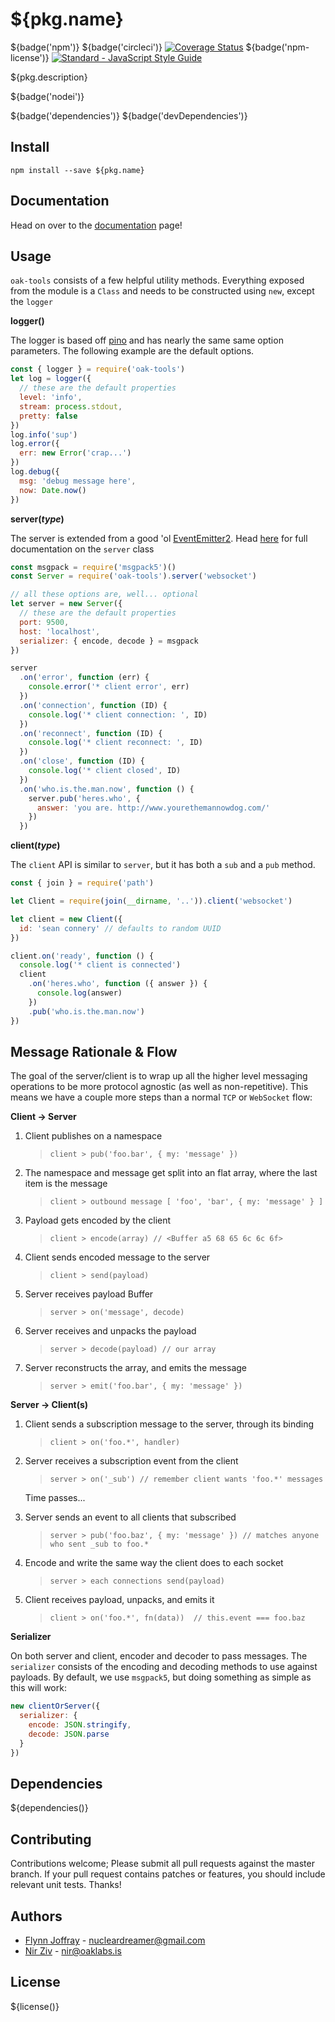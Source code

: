 # ${pkg.name}

${badge('npm')} ${badge('circleci')} [![Coverage Status](https://coveralls.io/repos/github/OakLabsInc/oak-tools/badge.svg?branch=master)](https://coveralls.io/github/OakLabsInc/oak-tools?branch=master) ${badge('npm-license')} [![Standard - JavaScript Style Guide](https://img.shields.io/badge/code%20style-standard-green.svg)](http://standardjs.com/)

${pkg.description}

${badge('nodei')}

${badge('dependencies')}
${badge('devDependencies')}

## Install

`npm install --save ${pkg.name}`

## Documentation

Head on over to the [documentation](https://oaklabsinc.github.io/oak-tools/) page!

## Usage

`oak-tools` consists of a few helpful utility methods. Everything exposed from the module is a `Class` and needs to be constructed using `new`, except the `logger`

**logger()**

The logger is based off [pino](https://github.com/pinojs/pino) and has nearly the same same option parameters. The following example are the default options.

```javascript
const { logger } = require('oak-tools')
let log = logger({
  // these are the default properties
  level: 'info',
  stream: process.stdout,
  pretty: false
})
log.info('sup')
log.error({
  err: new Error('crap...')
})
log.debug({
  msg: 'debug message here',
  now: Date.now()
})

```

**server(_type_)**

The server is extended from a good 'ol [EventEmitter2](https://github.com/asyncly/EventEmitter2). Head [here](https://oaklabsinc.github.io/oak-tools/WebSocketServer.html) for full documentation on the `server` class

```javascript
const msgpack = require('msgpack5')()
const Server = require('oak-tools').server('websocket')

// all these options are, well... optional
let server = new Server({
  // these are the default properties
  port: 9500,
  host: 'localhost',
  serializer: { encode, decode } = msgpack
})

server
  .on('error', function (err) {
    console.error('* client error', err)
  })
  .on('connection', function (ID) {
    console.log('* client connection: ', ID)
  })
  .on('reconnect', function (ID) {
    console.log('* client reconnect: ', ID)
  })
  .on('close', function (ID) {
    console.log('* client closed', ID)
  })
  .on('who.is.the.man.now', function () {
    server.pub('heres.who', {
      answer: 'you are. http://www.yourethemannowdog.com/'
    })
  })
```

**client(_type_)**

The `client` API is similar to `server`, but it has both a `sub` and a `pub` method.

```javascript
const { join } = require('path')

let Client = require(join(__dirname, '..')).client('websocket')

let client = new Client({
  id: 'sean connery' // defaults to random UUID
})

client.on('ready', function () {
  console.log('* client is connected')
  client
    .on('heres.who', function ({ answer }) {
      console.log(answer)
    })
    .pub('who.is.the.man.now')
})
```

## Message Rationale & Flow

The goal of the server/client is to wrap up all the higher level messaging operations to be more protocol agnostic (as well as non-repetitive). This means we have a couple more steps than a normal `TCP` or `WebSocket` flow:

**Client -> Server**

1. Client publishes on a namespace
   > `client > pub('foo.bar', { my: 'message' })`

2. The namespace and message get split into an flat array, where the last item is the message
   > `client > outbound message [ 'foo', 'bar', { my: 'message' } ]`

3. Payload gets encoded by the client
   > `client > encode(array) // <Buffer a5 68 65 6c 6c 6f>`

4. Client sends encoded message to the server
   > `client > send(payload)`

5. Server receives payload Buffer
   > `server > on('message', decode)`

6. Server receives and unpacks the payload
   > `server > decode(payload) // our array`

7. Server reconstructs the array, and emits the message
   > `server > emit('foo.bar', { my: 'message' })`

**Server -> Client(s)**

1. Client sends a subscription message to the server, through its binding
   > `client > on('foo.*', handler)`

2. Server receives a subscription event from the client
   > `server > on('_sub') // remember client wants 'foo.*' messages`
  
   Time passes...

3. Server sends an event to all clients that subscribed
   > `server > pub('foo.baz', { my: 'message' }) // matches anyone who sent _sub to foo.*`

4. Encode and write the same way the client does to each socket
   > `server > each connections send(payload)`

5. Client receives payload, unpacks, and emits it
   > `client > on('foo.*', fn(data))  // this.event === foo.baz`

**Serializer**

On both server and client, encoder and decoder to pass messages. The `serializer` consists of the encoding and decoding methods to use against payloads.
By default, we use `msgpack5`, but doing something as simple as this will work:
```javascript
new clientOrServer({
  serializer: {
    encode: JSON.stringify,
    decode: JSON.parse
  }
})
```

## Dependencies

${dependencies()}

## Contributing

Contributions welcome; Please submit all pull requests against the master branch. If your pull request contains patches or features, you should include relevant unit tests. Thanks!

## Authors

- [Flynn Joffray](http://github.com/nucleardreamer) - <nucleardreamer@gmail.com>
- [Nir Ziv](http://github.com/nirziv) - <nir@oaklabs.is>

## License

${license()}

